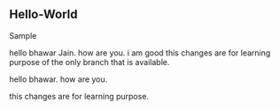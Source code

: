 ## Hello-World
Sample

hello bhawar Jain. how are you.
i am good
this changes are for learning purpose of the only branch that is available.

hello bhawar. how are you.

this changes are for learning purpose.



